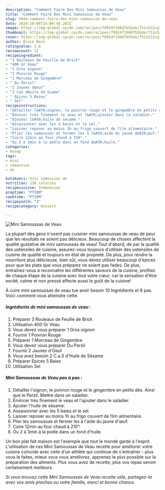 ```yaml
---
description: "Comment Faire Des Mini Samoussas de Veau"
title: "Comment Faire Des Mini Samoussas de Veau"
slug: 6044-comment-faire-des-mini-samoussas-de-veau
date: 2020-10-06T14:09:49.263Z
image: https://img-global.cpcdn.com/recipes/f0924f190d7b5bde/751x532cq70/mini-samoussas-de-veau-photo-principale-de-la-recette.jpg
thumbnail: https://img-global.cpcdn.com/recipes/f0924f190d7b5bde/751x532cq70/mini-samoussas-de-veau-photo-principale-de-la-recette.jpg
cover: https://img-global.cpcdn.com/recipes/f0924f190d7b5bde/751x532cq70/mini-samoussas-de-veau-photo-principale-de-la-recette.jpg
author: Bruce Beck
ratingvalue: 3.8
reviewcount: 12
recipeingredient:
- "3 Rouleaux de Feuille de Brick"
- "400 Gr Veau"
- "1 Gros oignon"
- "1 Poivron Rouge"
- "1 Morceau de Gingembre"
- " Du Persil"
- "2 Jaunes dOeuf"
- "2 CaS dHuile de Ssame"
- " Epices 5 Baies"
- " Sel"
recipeinstructions:
- "Détailler l&#39;oignon, le poivron rouge et le gingembre en petits dés. Ainsi que le Persil. Mettre dans un saladier."
- "Émincer très finement le veau et l&#39;ajouter dans le saladier."
- "Ajouter l&#39;huile de sésame."
- "Assaisonner avec les 5 baies et le sel."
- "Laisser reposer au moins 1h au frigo couvert de film alimentaire."
- "Plier les samoussas et fermer les à l&#39;aide du jaune d&#39;œuf."
- "Cuire 12min au four chaud à 210°."
- "Ou 2 à 3min à la poêle dans un fond d&#39;huile."
categories:
- Resep
tags:
- mini
- samoussas
- de

katakunci: mini samoussas de 
nutrition: 238 calories
recipecuisine: Indonesian
preptime: "PT30M"
cooktime: "PT39M"
recipeyield: "3"
recipecategory: Dessert

---
```



![Mini Samoussas de Veau](https://img-global.cpcdn.com/recipes/f0924f190d7b5bde/751x532cq70/mini-samoussas-de-veau-photo-principale-de-la-recette.jpg)

La plupart des gens n'osent pas cuisiner mini samoussas de veau de peur que les résultats ne soient pas délicieux. Beaucoup de choses affectent la qualité gustative de mini samoussas de veau! Tout d'abord, de par la qualité des ustensiles de cuisine, assurez-vous toujours d'utiliser des ustensiles de cuisine de qualité et toujours en état de propreté. De plus, pour rendre la nourriture plus délicieuse, bien sûr, vous devez utiliser beaucoup d'épices pour que les plats que vous préparez ne soient pas fades. De plus, entraînez-vous à reconnaître les différentes saveurs de la cuisine, profitez de chaque étape de la cuisine avec tout votre cœur, car la sensation d'être excité, calme et non pressé affecte aussi le goût de la cuisine!

<!--inarticleads1-->

À cuire mini samoussas de veau tue avoir besoin 10 Ingrédients et 8 pas. Voici comment vous atteindre cette.

##### Ingrédients de mini samoussas de veau :

1. Préparer 3 Rouleaux de Feuille de Brick
1. Utilisation 400 Gr Veau
1. Vous devez vous préparer 1 Gros oignon
1. Fournir 1 Poivron Rouge
1. Préparer 1 Morceau de Gingembre
1. Vous devez vous préparer  Du Persil
1. Fournir 2 Jaunes d&#39;Oeuf
1. Vous avez besoin 2 C.a.S d&#39;Huile de Sésame
1. Préparer  Epices 5 Baies
1. Utilisation  Sel




<!--inarticleads2-->

##### Mini Samoussas de Veau pas à pas :

1. Détailler l&#39;oignon, le poivron rouge et le gingembre en petits dés. Ainsi que le Persil. Mettre dans un saladier.
1. Émincer très finement le veau et l&#39;ajouter dans le saladier.
1. Ajouter l&#39;huile de sésame.
1. Assaisonner avec les 5 baies et le sel.
1. Laisser reposer au moins 1h au frigo couvert de film alimentaire.
1. Plier les samoussas et fermer les à l&#39;aide du jaune d&#39;œuf.
1. Cuire 12min au four chaud à 210°.
1. Ou 2 à 3min à la poêle dans un fond d&#39;huile.




<!--inarticleads1-->

<p>
Un bon plat fait maison est l'exemple que tout le monde garde à l'esprit. L'utilisation de ces Mini Samoussas de Veau recette pour améliorer votre cuisine coïncide avec celle d'un athlète qui continue de s'entraîner - plus vous le faites, mieux vous vous améliorez, apprenez le plus possible sur la préparation des aliments. Plus vous avez de recette, plus vos repas seront certainement meilleurs.
</p>

<p>
<i>Si vous trouvez cette Mini Samoussas de Veau recette utile, partagez-la avec vos amis proches ou votre famille, merci et bonne chance.</i>
</p>
